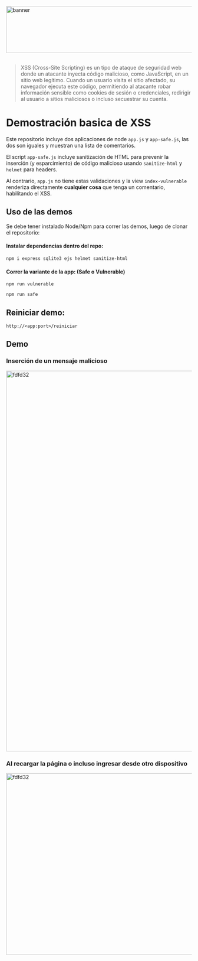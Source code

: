 
<img width="1674" height="127" alt="banner" src="https://github.com/user-attachments/assets/b08ec0af-d395-421b-b221-9c8ea9eaf34d" />
<br/><br/>

> XSS (Cross-Site Scripting) es un tipo de ataque de seguridad web donde un atacante inyecta código malicioso, como JavaScript, en un sitio web legítimo. Cuando un usuario visita el sitio afectado, su navegador ejecuta este código, permitiendo al atacante robar información sensible como cookies de sesión o credenciales, redirigir al usuario a sitios maliciosos o incluso secuestrar su cuenta. 

# Demostración basica de XSS
Este repositorio incluye dos aplicaciones de node `app.js` y `app-safe.js`, las dos son iguales y muestran una lista de comentarios.

El script `app-safe.js` incluye sanitización de HTML para prevenir la inserción (y esparcimiento) de código malicioso usando `sanitize-html` y `helmet` para headers.

Al contrario, `app.js` no tiene estas validaciones y la view `index-vulnerable` renderiza directamente **cualquier cosa** que tenga un comentario, habilitando el XSS.

## Uso de las demos
Se debe tener instalado Node/Npm para correr las demos, luego de clonar el repositorio:

#### Instalar dependencias dentro del repo:
```pw
npm i express sqlite3 ejs helmet sanitize-html
```

#### Correr la variante de la app: (Safe o Vulnerable)
```pw
npm run vulnerable
```
```pw
npm run safe
```

## Reiniciar demo:
```
http://<app:port>/reiniciar
```

## Demo
### Inserción de un mensaje malicioso
<img width="820" height="1031" alt="fdfd32" src="https://github.com/user-attachments/assets/9868f930-269e-4fd8-b269-07c1757c1641" />


### Al recargar la página o incluso ingresar desde otro dispositivo
<img width="765" height="492" alt="fdfd32" src="https://github.com/user-attachments/assets/96721414-e015-48ab-b909-87ab6be7886e" />

